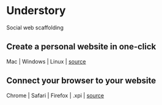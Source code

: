 # Understory

Social web scaffolding

## Create a personal website in one-click

Mac | Windows | Linux | [source](https://github.com/canopy/understory/tree/main/server)

## Connect your browser to your website

Chrome | Safari | Firefox | .xpi | [source](https://github.com/canopy/understory/tree/main/browser)
